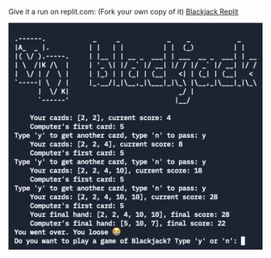 Give it a run on replit.com: (Fork your own copy of it)
[Blackjack Replit](https://replit.com/@maryambibi1/blackjack-start-4?v=1)

![Image](https://github.com/maryambiibii/100DaysOfCode/blob/main/Day11/img/Screen%20Shot%202022-01-25%20at%201.52.44%20PM.png)

